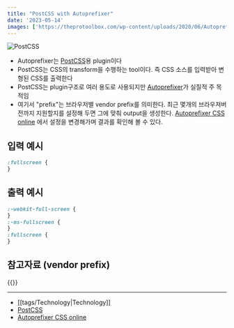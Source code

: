 ```yaml
---
title: "PostCSS with Autoprefixer"
date: '2023-05-14'
images: ['https://theprotoolbox.com/wp-content/uploads/2020/06/Autoprefixer-CSS-online-tool.png']
---
```

![PostCSS](https://theprotoolbox.com/wp-content/uploads/2020/06/Autoprefixer-CSS-online-tool.png)
- Autoprefixer는 [PostCSS](https://postcss.org/)용 plugin이다
- PostCSS는 CSS의 transform을 수행하는 tool이다. 즉 CSS 소스를 입력받아 변형된 CSS를 출력한다
- PostCSS는 plugin구조로 여러 용도로 사용되지만 [Autoprefixer](https://github.com/postcss/autoprefixer)가 실질적 주 목적임
- 여기서 "prefix"는 브라우저별 vendor prefix를 의미한다. 최근 몇개의 브라우져버전까지 지원할지를 설정해 두면 그에 맞춰 output을 생성한다. [Autoprefixer CSS online](https://autoprefixer.github.io/) 에서 설정을 변경해가며 결과를 확인해 볼 수 있다.
## 입력 예시
```css
:fullscreen {
}
```
## 출력 예시
```css
:-webkit-full-screen {
}
:-ms-fullscreen {
}
:fullscreen {
}
```

## 참고자료 (vendor prefix)
{{<youtube RUa1u2VsKDI>}}

---
- [[tags/Technology|Technology]]
- [PostCSS](https://postcss.org/)
- [Autoprefixer CSS online](https://autoprefixer.github.io/)

